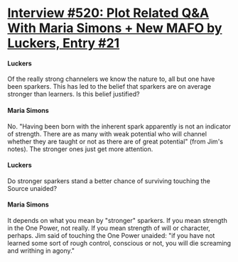 # [Interview #520: Plot Related Q&A With Maria Simons + New MAFO by Luckers, Entry #21](https://www.theoryland.com/intvmain.php?i=520#21)

#### Luckers

Of the really strong channelers we know the nature to, all but one have been sparkers. This has led to the belief that sparkers are on average stronger than learners. Is this belief justified?

#### Maria Simons

No. "Having been born with the inherent spark apparently is not an indicator of strength. There are as many with weak potential who will channel whether they are taught or not as there are of great potential" (from Jim's notes). The stronger ones just get more attention.

#### Luckers

Do stronger sparkers stand a better chance of surviving touching the Source unaided?

#### Maria Simons

It depends on what you mean by "stronger" sparkers. If you mean strength in the One Power, not really. If you mean strength of will or character, perhaps. Jim said of touching the One Power unaided: "if you have not learned some sort of rough control, conscious or not, you will die screaming and writhing in agony."

